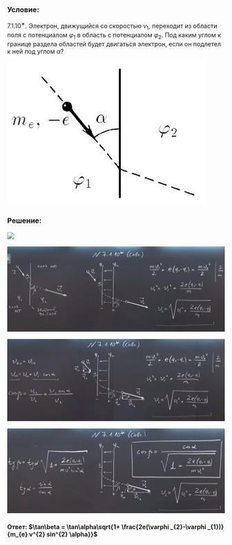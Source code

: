 ###  Условие:

$7.1.10^{∗}.$ Электрон, движущийся со скоростью $v_{1}$, переходит из области поля с потенциалом $\varphi_{1}$ в область с потенциалом $\varphi _{2}$. Под каким углом к границе раздела областей будет двигаться электрон, если он подлетел к ней под углом $\alpha$?

![К задаче $7.1.10$|459x334, 35%](../../img/7.1.10/7.1.10.png)

###  Решение:

![](https://www.youtube.com/embed/pbYrP0-TV7Y)

![|1534x600, 80%](../../img/7.1.10/01.png)

![|1507x570, 80%](../../img/7.1.10/02.png)

![|1445x562, 80%](../../img/7.1.10/03.png)

####  Ответ: $\tan\beta = \tan\alpha\sqrt{1+ \frac{2e(\varphi _{2}-\varphi _{1})}{m_{e} v^{2} sin^{2} \alpha}}$